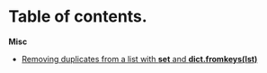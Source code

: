 # Table of contents.

**Misc**
 - [Removing duplicates from a list with **set** and **dict.fromkeys(lst)** ](https://github.com/JonathanSosa-py/PythonNotes/blob/main/Methods_and_Functions/Content/Misc/Remove_duplicates.md)
